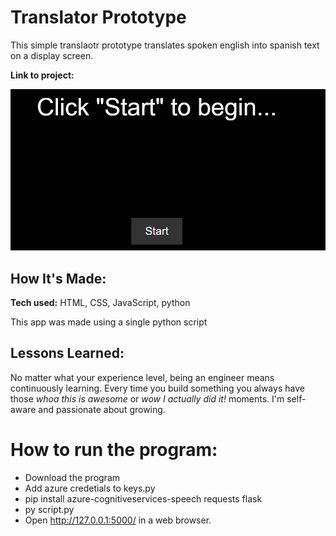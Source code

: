 # Translator Prototype
This simple translaotr prototype translates spoken english into spanish text on a display screen.

**Link to project:** 

![screenshot of the app translating](/assets/translatorScreenshot.png)

## How It's Made:

**Tech used:** HTML, CSS, JavaScript, python

This app was made using a single python script

## Lessons Learned:

No matter what your experience level, being an engineer means continuously learning. Every time you build something you always have those *whoa this is awesome* or *wow I actually did it!* moments. I'm self-aware and passionate about growing.

# How to run the program:

 - Download the program
 - Add azure credetials to keys.py
 - pip install azure-cognitiveservices-speech requests flask
 - py script.py
 - Open http://127.0.0.1:5000/ in a web browser.
